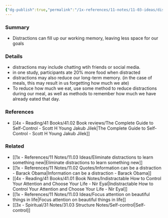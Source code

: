 ```yaml
---
{"dg-publish":true,"permalink":"/1x-references/11-notes/11-03-ideas/distractions-increase-our-cognitive-load/","title":"Distractions increase our cognitive load","noteIcon":""}
---
```



### Summary
- Distractions can fill up our working memory, leaving less space for our goals
 
### Details
- distractions may include chatting wtih friends or social media.
- in one study, participants ate 20% more food when distracted
- distractions may also reduce our long-term memory. (in the case of meals, this may result in us forgetting how much we ate)
- To reduce how much we eat, use some method to reduce distractions during our meal, as well as methods to remember how much we have already eated that day.

### References
- [[4x - Reading/41 Books/41.02 Book reviews/The Complete Guide to Self-Control - Scott H Young Jakub Jilek\|The Complete Guide to Self-Control - Scott H Young Jakub Jilek]]

### Related
- [[1x - References/11 Notes/11.03 Ideas/Eliminate distractions to learn something new\|Eliminate distractions to learn something new]]
- [[1x - References/11 Notes/11.02 Quotes/Information can be a distraction - Barack Obama\|Information can be a distraction - Barack Obama]]
- [[4x - Reading/41 Books/41.01 Book Notes/Indistractable How to Control Your Attention and Choose Your Life - Nir Eyal\|Indistractable How to Control Your Attention and Choose Your Life - Nir Eyal]]
- [[1x - References/11 Notes/11.03 Ideas/Focus attention on beautiful things in life\|Focus attention on beautiful things in life]]
- [[3x - Spiritual/31 Notes/31.03 Structure Notes/Self-control\|Self-control]]